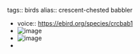 tags:: birds
alias:: crescent-chested babbler

- voice:: https://ebird.org/species/crcbab1
- ![image](https://ipfs.io/ipfs/QmPTbzsPk4UMXeEi6hjeKJNDQKgvYcGH2n1vC3hfuCXU77)
- ![image](https://ipfs.io/ipfs/QmP1Lou3jwJBLY6eymQnB2LH1h1TmtvdGWBjdHL5hdpcAc)
-